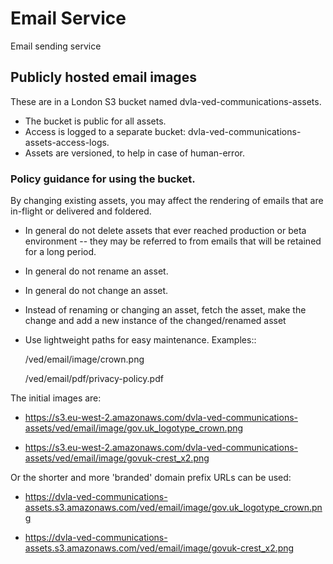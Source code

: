 # Email Service
Email sending service

## Publicly hosted email images

These are in a London S3 bucket named dvla-ved-communications-assets. 

 * The bucket is public for all assets. 
 * Access is logged to a separate bucket: dvla-ved-communications-assets-access-logs.
 * Assets are versioned, to help in case of human-error. 

### Policy guidance for using the bucket.

By changing existing assets, you may affect the rendering of emails that are in-flight or 
delivered and foldered. 

 * In general do not delete assets that ever reached production or beta environment -- they may be 
   referred to from emails that will be retained for a long period.
 * In general do not rename an asset. 
 * In general do not change an asset. 
 * Instead of renaming or changing an asset, fetch the asset, make the change and add a new instance of the 
   changed/renamed asset
 * Use lightweight paths for easy maintenance. Examples::
 
    <bucket>/ved/email/image/crown.png
    
    <bucket>/ved/email/pdf/privacy-policy.pdf
    
 
The initial images are:

 * https://s3.eu-west-2.amazonaws.com/dvla-ved-communications-assets/ved/email/image/gov.uk_logotype_crown.png

 * https://s3.eu-west-2.amazonaws.com/dvla-ved-communications-assets/ved/email/image/govuk-crest_x2.png

Or the shorter and more 'branded' domain prefix URLs can be used:

 * https://dvla-ved-communications-assets.s3.amazonaws.com/ved/email/image/gov.uk_logotype_crown.png

 * https://dvla-ved-communications-assets.s3.amazonaws.com/ved/email/image/govuk-crest_x2.png

